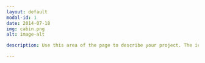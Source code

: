 ```yaml
---
layout: default
modal-id: 1
date: 2014-07-18
img: cabin.png
alt: image-alt

description: Use this area of the page to describe your project. The icon above is part of a free icon set by <a href="https://www.youtube.com/watch?v=3O6iFoqpNxE">Flat Icons</a>. On their website, you can download their free set with 16 icons, or you can purchase the entire set with 146 icons for only $12!

---
```

